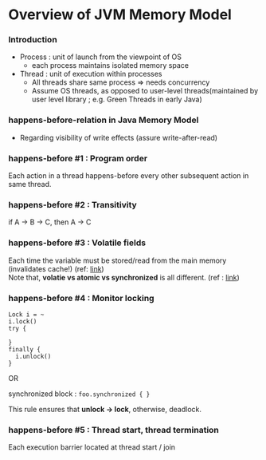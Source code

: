 # Overview of JVM Memory Model


### Introduction

- Process : unit of launch from the viewpoint of OS
  - each process maintains isolated memory space
- Thread : unit of execution within processes
  - All threads share same process => needs concurrency
  - Assume OS threads, as opposed to user-level threads(maintained by user level library ; e.g. Green Threads in early Java)
  
### happens-before-relation in Java Memory Model

- Regarding visibility of write effects (assure write-after-read)

### happens-before #1 : Program order
Each action in a thread happens-before every other subsequent action in same thread.

### happens-before #2 : Transitivity
if A -> B -> C, then A -> C

### happens-before #3 : Volatile fields
Each time the variable must be stored/read from the main memory (invalidates cache!) (ref: [link](https://nesoy.github.io/articles/2018-06/Java-volatile))  
Note that, **volatie vs atomic vs synchronized** is all different. (ref : [link](https://mygumi.tistory.com/112))

### happens-before #4 : Monitor locking
```
Lock i = ~
i.lock()
try {

}
finally {
  i.unlock()
}
```
OR

synchronized block : `foo.synchronized { } `

This rule ensures that **unlock -> lock**, otherwise, deadlock.

### happens-before #5 : Thread start, thread termination
Each execution barrier located at thread start / join
